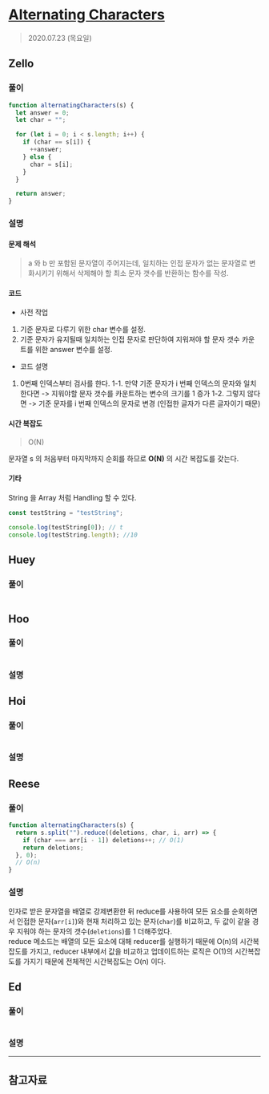 # [Alternating Characters](https://www.hackerrank.com/challenges/alternating-characters/problem?h_l=interview&playlist_slugs%5B%5D=interview-preparation-kit&playlist_slugs%5B%5D=strings)

> 2020.07.23 (목요일)

## Zello

### 풀이

```js
function alternatingCharacters(s) {
  let answer = 0;
  let char = "";

  for (let i = 0; i < s.length; i++) {
    if (char == s[i]) {
      ++answer;
    } else {
      char = s[i];
    }
  }

  return answer;
}
```

### 설명

#### 문제 해석

> a 와 b 만 포함된 문자열이 주어지는데, 일치하는 인접 문자가 없는 문자열로 변화시키기 위해서 삭제해야 할 최소 문자 갯수를 반환하는 함수를 작성.

#### 코드

- 사전 작업

1. 기준 문자로 다루기 위한 char 변수를 설정.
2. 기준 문자가 유지될때 일치하는 인접 문자로 판단하여 지워져야 할 문자 갯수 카운트를 위한 answer 변수를 설정.

- 코드 설명

1. 0번째 인덱스부터 검사를 한다.
   1-1. 만약 기준 문자가 i 번째 인덱스의 문자와 일치한다면
   -> 지워야할 문자 갯수를 카운트하는 변수의 크기를 1 증가
   1-2. 그렇지 않다면
   -> 기준 문자를 i 번째 인덱스의 문자로 변경 (인접한 글자가 다른 글자이기 때문)

#### 시간 복잡도

> O(N)

문자열 s 의 처음부터 마지막까지 순회를 하므로 **O(N)** 의 시간 복잡도를 갖는다.

#### 기타

String 을 Array 처럼 Handling 할 수 있다.

```js
const testString = "testString";

console.log(testString[0]); // t
console.log(testString.length); //10
```

## Huey

### 풀이

```js
```

## Hoo

### 풀이

```js
```

### 설명

## Hoi

### 풀이

```js
```

### 설명

## Reese

### 풀이

```js
function alternatingCharacters(s) {
  return s.split("").reduce((deletions, char, i, arr) => {
    if (char === arr[i - 1]) deletions++; // O(1)
    return deletions;
  }, 0);
  // O(n)
}
```

### 설명

인자로 받은 문자열을 배열로 강제변환한 뒤 reduce를 사용하여 모든 요소를 순회하면서 인접한 문자(`arr[i]`)와 현재 처리하고 있는 문자(`char`)를 비교하고, 두 값이 같을 경우 지워야 하는 문자의 갯수(`deletions`)를 1 더해주었다.  
reduce 메소드는 배열의 모든 요소에 대해 reducer를 실행하기 때문에 O(n)의 시간복잡도를 가지고, reducer 내부에서 값을 비교하고 업데이트하는 로직은 O(1)의 시간복잡도를 가지기 때문에 전체적인 시간복잡도는 O(n) 이다.

## Ed

### 풀이

```js
```

### 설명

---

## 참고자료
